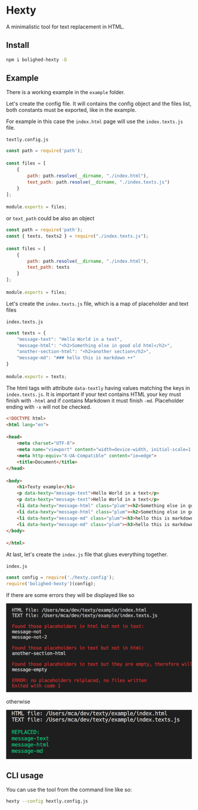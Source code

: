 # Hexty
A minimalistic tool for text replacement in HTML.

## Install

```sh
npm i bolighed-hexty -D
```

## Example

There is a working example in the `example` folder.


Let's create the config file. It will contains the config object and the files list, both constants must be exported, like in the example.


For example in this case the `index.html` page will use the `index.texts.js` file.

`textly.config.js`
```js
const path = require('path');

const files = [
    {
        path: path.resolve(__dirname, "./index.html"),
        text_path: path.resolve(__dirname, "./index.texts.js")
    }
];

module.exports = files;
```

or `text_path` could be also an object

```js
const path = require('path');
const { texts, texts2 } = require("./index.texts.js");

const files = [
    {
        path: path.resolve(__dirname, "./index.html"),
        text_path: texts
    }
];

module.exports = files;
```

Let's create the `index.texts.js` file, which is a map of placeholder and text files

`index.texts.js`
```js
const texts = {
    "message-text": "Hello World in a text",
    "message-html": "<h2>Something else in good old html</h2>",
    "another-section-html": "<h2>another section</h2>",
    "message-md": "### hello this is markdown ++"
}

module.exports = texts;
```

The html tags with attribute `data-textly` having values matching the keys in `index.texts.js`. It is important if your text contains HTML your key must finish with `-html` and if contains Markdown it must finish `-md`.
Placeholder ending with `-x` will not be checked.

```html
<!DOCTYPE html>
<html lang="en">

<head>
    <meta charset="UTF-8">
    <meta name="viewport" content="width=device-width, initial-scale=1.0">
    <meta http-equiv="X-UA-Compatible" content="ie=edge">
    <title>Document</title>
</head>

<body>
    <h1>Texty example</h1>
    <p data-hexty="message-text">Hello World in a text</p>
    <p data-hexty="message-text">Hello World in a text</p>
    <li data-hexty="message-html" class="plum"><h2>Something else in good old html</h2></li>
    <li data-hexty="message-html" class="plum"><h2>Something else in good old html</h2></li>
    <li data-hexty="message-md" class="plum"><h3>hello this is markdown ++</h3></li>
    <li data-hexty="message-md" class="plum"><h3>hello this is markdown ++</h3></li>
</body>

</html>
```

At last, let's create the `index.js` file that glues everything together.

`index.js`
```js
const config = require('./hexty.config');
require('bolighed-hexty')(config);
```

If there are some errors they will be displayed like so

![Hexty error](./errors.png)

otherwise

![Hexty success](./success.png)

## CLI usage

You can use the tool from the command line like so:

```sh
hexty --config hextly.config.js
```